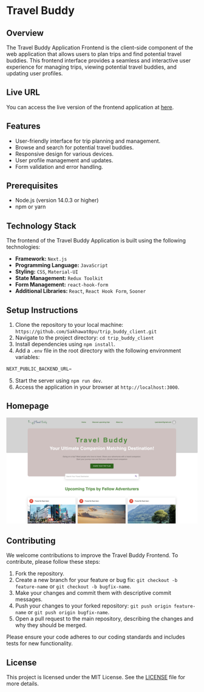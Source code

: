 # Travel Buddy

## Overview

The Travel Buddy Application Frontend is the client-side component of the web application that allows users to plan trips and find potential travel buddies. This frontend interface provides a seamless and interactive user experience for managing trips, viewing potential travel buddies, and updating user profiles.

## Live URL

You can access the live version of the frontend application at [here]().

## Features

- User-friendly interface for trip planning and management.
- Browse and search for potential travel buddies.
- Responsive design for various devices.
- User profile management and updates.
- Form validation and error handling.

## Prerequisites

- Node.js (version 14.0.3 or higher)
- npm or yarn

## Technology Stack

The frontend of the Travel Buddy Application is built using the following technologies:

- **Framework:** `Next.js`
- **Programming Language:** `JavaScript`
- **Styling:** `CSS`, `Material-UI`
- **State Management:** `Redux Toolkit`
- **Form Management:** `react-hook-form`
- **Additional Libraries:** `React`, `React Hook Form`, `Sooner`

## Setup Instructions

1. Clone the repository to your local machine: `https://github.com/Sakhawat0pu/trip_buddy_client.git`
2. Navigate to the project directory: `cd trip_buddy_client`
3. Install dependencies using `npm install`.
4. Add a `.env` file in the root directory with the following environment variables:

```ts
NEXT_PUBLIC_BACKEND_URL=
```

5. Start the server using `npm run dev`.
6. Access the application in your browser at `http://localhost:3000`.

## Homepage

![Homepage Screenshot](homepage.png)

## Contributing

We welcome contributions to improve the Travel Buddy Frontend. To contribute, please follow these steps:

1. Fork the repository.
2. Create a new branch for your feature or bug fix: `git checkout -b feature-name` or `git checkout -b bugfix-name`.
3. Make your changes and commit them with descriptive commit messages.
4. Push your changes to your forked repository: `git push origin feature-name` or `git push origin bugfix-name`.
5. Open a pull request to the main repository, describing the changes and why they should be merged.

Please ensure your code adheres to our coding standards and includes tests for new functionality.

## License

This project is licensed under the MIT License. See the [LICENSE](./LICENSE) file for more details.
